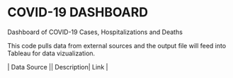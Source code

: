 # COVID-19 DASHBOARD
 Dashboard of COVID-19 Cases, Hospitalizations and Deaths 

This code pulls data from external sources and the output file will feed into Tableau for data vizualization. 

| Data Source || Description| Link |
